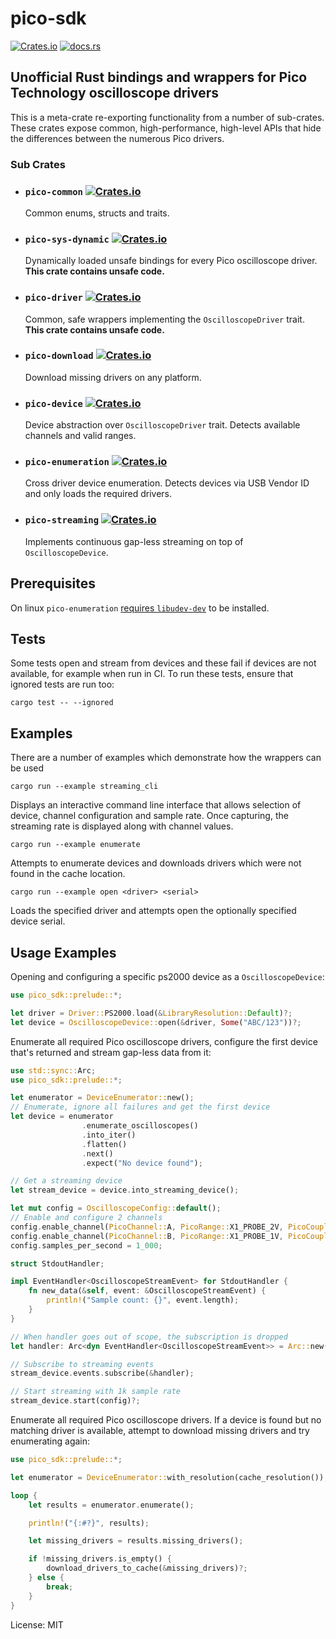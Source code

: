 # pico-sdk

[![Crates.io](https://img.shields.io/crates/v/pico-sdk)](https://crates.io/crates/pico-sdk)
[![docs.rs](https://docs.rs/pico-sdk/badge.svg)](https://docs.rs/pico-sdk/)

## Unofficial Rust bindings and wrappers for Pico Technology oscilloscope drivers

This is a meta-crate re-exporting functionality from a number of sub-crates. These
crates expose common, high-performance, high-level APIs that hide the differences between the
numerous Pico drivers.

### Sub Crates

 - ### `pico-common` [![Crates.io](https://img.shields.io/crates/v/pico-common)](https://crates.io/crates/pico-common)
    Common enums, structs and traits.
 - ### `pico-sys-dynamic` [![Crates.io](https://img.shields.io/crates/v/pico-sys-dynamic)](https://crates.io/crates/pico-sys-dynamic)
    Dynamically loaded unsafe bindings for every Pico oscilloscope driver. **This crate contains unsafe code.**
 - ### `pico-driver` [![Crates.io](https://img.shields.io/crates/v/pico-driver)](https://crates.io/crates/pico-driver)
    Common, safe wrappers implementing the `OscilloscopeDriver` trait. **This crate contains unsafe code.**
 - ### `pico-download` [![Crates.io](https://img.shields.io/crates/v/pico-download)](https://crates.io/crates/pico-download)
    Download missing drivers on any platform.
 - ### `pico-device` [![Crates.io](https://img.shields.io/crates/v/pico-device)](https://crates.io/crates/pico-device)
    Device abstraction over `OscilloscopeDriver` trait. Detects available channels and valid ranges.
 - ### `pico-enumeration` [![Crates.io](https://img.shields.io/crates/v/pico-enumeration)](https://crates.io/crates/pico-enumeration)
    Cross driver device enumeration. Detects devices via USB Vendor ID and only loads the required drivers.
 - ### `pico-streaming` [![Crates.io](https://img.shields.io/crates/v/pico-streaming)](https://crates.io/crates/pico-streaming)
    Implements continuous gap-less streaming on top of `OscilloscopeDevice`.

## Prerequisites
On linux `pico-enumeration` [requires
`libudev-dev`](https://github.com/meatysolutions/pico-sdk/blob/700ab24efe81063316baffff638988cf626c6ffe/.github/workflows/build-and-publish.yml#L32)
to be installed.

## Tests
Some tests open and stream from devices and these fail if devices are not available, for example when run in CI.
To run these tests, ensure that ignored tests are run too:

`cargo test -- --ignored`

## Examples

There are a number of examples which demonstrate how the wrappers can be used

`cargo run --example streaming_cli`

Displays an interactive command line interface that allows selection of device, channel configuration
and sample rate. Once capturing, the streaming rate is displayed along with channel values.

`cargo run --example enumerate`

Attempts to enumerate devices and downloads drivers which were not found in the cache location.

`cargo run --example open <driver> <serial>`

Loads the specified driver and attempts open the optionally specified device serial.


## Usage Examples
Opening and configuring a specific ps2000 device as a `OscilloscopeDevice`:
```rust
use pico_sdk::prelude::*;

let driver = Driver::PS2000.load(&LibraryResolution::Default)?;
let device = OscilloscopeDevice::open(&driver, Some("ABC/123"))?;
```

Enumerate all required Pico oscilloscope drivers, configure the first device that's returned and stream
gap-less data from it:
```rust
use std::sync::Arc;
use pico_sdk::prelude::*;

let enumerator = DeviceEnumerator::new();
// Enumerate, ignore all failures and get the first device
let device = enumerator
                .enumerate_oscilloscopes()
                .into_iter()
                .flatten()
                .next()
                .expect("No device found");

// Get a streaming device
let stream_device = device.into_streaming_device();

let mut config = OscilloscopeConfig::default();
// Enable and configure 2 channels
config.enable_channel(PicoChannel::A, PicoRange::X1_PROBE_2V, PicoCoupling::DC);
config.enable_channel(PicoChannel::B, PicoRange::X1_PROBE_1V, PicoCoupling::AC);
config.samples_per_second = 1_000;

struct StdoutHandler;

impl EventHandler<OscilloscopeStreamEvent> for StdoutHandler {
    fn new_data(&self, event: &OscilloscopeStreamEvent) {
        println!("Sample count: {}", event.length);
    }
}

// When handler goes out of scope, the subscription is dropped
let handler: Arc<dyn EventHandler<OscilloscopeStreamEvent>> = Arc::new(StdoutHandler);

// Subscribe to streaming events
stream_device.events.subscribe(&handler);

// Start streaming with 1k sample rate
stream_device.start(config)?;
```

Enumerate all required Pico oscilloscope drivers. If a device is found but no matching
driver is available, attempt to download missing drivers and try enumerating again:
```rust
use pico_sdk::prelude::*;

let enumerator = DeviceEnumerator::with_resolution(cache_resolution());

loop {
    let results = enumerator.enumerate();

    println!("{:#?}", results);

    let missing_drivers = results.missing_drivers();

    if !missing_drivers.is_empty() {
        download_drivers_to_cache(&missing_drivers)?;
    } else {
        break;
    }
}
```

License: MIT
